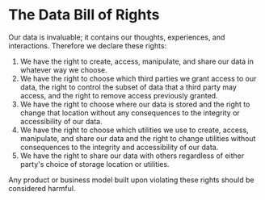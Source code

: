 # The Data Bill of Rights

Our data is invaluable; it contains our thoughts, experiences, and interactions. Therefore we declare these rights:

1. We have the right to create, access, manipulate, and share our data in whatever way we choose. 
2. We have the right to choose which third parties we grant access to our data, the right to control the subset of data that a third party may access, and the right to remove access previously granted. 
3. We have the right to choose where our data is stored and the right to change that location without any consequences to the integrity or accessibility of our data. 
4. We have the right to choose which utilities we use to create, access, manipulate, and share our data and the right to change utilities without consequences to the integrity and accessibility of our data. 
5. We have the right to share our data with others regardless of either party's choice of storage location or utilities.

Any product or business model built upon violating these rights should be considered harmful.
